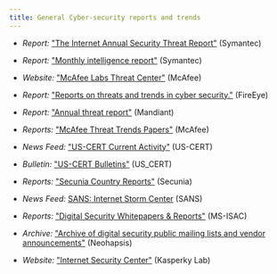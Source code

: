 ```yaml
---
title: General Cyber-security reports and trends
---
```


  * *Report:* ["The Internet Annual Security Threat Report"](http://www.symantec.com/security_response/publications/threatreport.jsp) (Symantec)

  * *Report:* ["Monthly intelligence report"](http://www.symantec.com/security_response/publications/monthlythreatreport.jsp) (Symantec)

  * *Website:* ["McAfee Labs Threat Center"](http://www.mcafee.com/us/threat-center.aspx) (McAfee)

  * *Report:* ["Reports on threats and trends in cyber security."](http://www.fireeye.com/info-center/) (FireEye)

  * *Report:* ["Annual threat report"](https://www.mandiant.com/resources/mandiant-reports/) (Mandiant)

  * *Reports:* ["McAfee Threat Trends Papers"](https://www.mcafee.com/us/security-awareness/threat-trends.aspx) (McAfee)

  * *News Feed:* ["US-CERT Current Activity"](https://www.us-cert.gov/ncas/current-activity/) (US-CERT)

  * *Bulletin:* ["US-CERT Bulletins"](https://www.us-cert.gov/ncas/bulletins/) (US_CERT)

  * *Reports:* ["Secunia Country Reports"](https://secunia.com/resources/countryreports/) (Secunia)

  * *News Feed:* [SANS: Internet Storm Center](https://isc.sans.edu/) (SANS)

  * *Reports:* ["Digital Security Whitepapers & Reports"](http://msisac.cisecurity.org/resources/reports/index.cfm) (MS-ISAC)

  * *Archive:* ["Archive of digital security public mailing lists and vendor announcements"](http://archives.neohapsis.com/) (Neohapsis)

  * *Website:* ["Internet Security Center"](http://usa.kaspersky.com/internet-security-center/) (Kasperky Lab)

